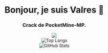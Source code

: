 <h1 align="center">Bonjour, je suis Valres 👋</h1>
<h3 align="center">Crack de PocketMine-MP.</h3>

<div align="center">
  <img src="https://github-readme-stats.vercel.app/api/wakatime?username=Valres&&theme=radical&hide_border=true&date_format=%5BY%20%5DM%20m">
</div>

<div align="center">
  <img src="https://github-readme-stats.vercel.app/api/top-langs/?username=ValresMC&layout=compact&theme=tokyonight" alt="Top Langs">
</div>

<div align="center">
  <img src="https://github-readme-stats.vercel.app/api?username=ValresMC&show_icons=true&theme=tokyonight" alt="GitHub Stats">
</div>


